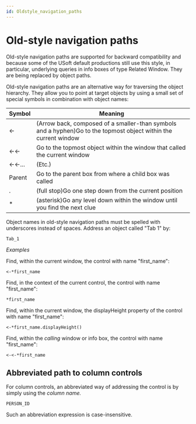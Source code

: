 ```yaml
---
id: Oldstyle_navigation_paths
---
```


# Old-style navigation paths

Old-style navigation paths are supported for backward compatibility and because some of the USoft default productions still use this style, in particular, underlying queries in info boxes of type Related Window. They are being replaced by object paths.

Old-style navigation paths are an alternative way for traversing the object hierarchy. They allow you to point at target objects by using a small set of special symbols in combination with object names:

|**Symbol**|**Meaning**|
|--------|--------|
|<-      |(Arrow back, composed of a smaller-than symbols and a hyphen)Go to the topmost object within the current window|
|<-<-    |Go to the topmost object within the window that called the current window|
|<-<-... |(Etc.)  |
|Parent  |Go to the parent box from where a child box was called|
|.       |(full stop)Go one step down from the current position|
|*       |(asterisk)Go any level down within the window until you find the next clue|



Object names in old-style navigation paths must be spelled with underscores instead of spaces. Address an object called "Tab 1" by:

```
Tab_1
```

*Examples*

Find, within the current window, the control with name "first_name":

```
<-*first_name
```

Find, in the context of the current control, the control with name "first_name":

```
*first_name
```

Find, within the current window, the displayHeight property of the control with name "first_name":

```
<-*first_name.displayHeight()
```

Find, within the *calling* window or info box, the control with name "first_name":

```
<-<-*first_name
```

## Abbreviated path to column controls

For column controls, an abbreviated way of addressing the control is by simply using the *column name.* 

```
PERSON_ID
```

Such an abbreviation expression is case-insensitive.